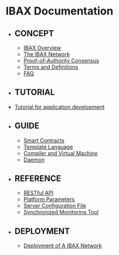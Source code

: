 # IBAX Documentation


- ## CONCEPT
  
  - [IBAX Overview](1concepts/about-the-platform.md)
  - [The IBAX Network](1concepts/blockchain-layers.md)
  - [Proof-of-Authority Consensus](1concepts/consensus.md)
  - [Terms and Definitions](1concepts/thesaurus.md)
  - [FAQ](1concepts/faq.md)
  
- ## TUTORIAL
  
- [Tutorial for application development](2tutorials/app_tutorial.md)
  
- ## GUIDE
  
  - [Smart Contracts](3topics/script.md)
  - [Template Language](3topics/templates2.md)
  - [Compiler and Virtual Machine](3topics/vm.md)
  - [Daemon](3topics/daemons.md)
  
- ## REFERENCE
  
  - [RESTful API](4reference/api2.md)
  - [Platform Parameters](4reference/platform-parameters.md)
  - [Server Configuration File](4reference/backend-config.md)
  - [Synchronized Monitoring Tool](4reference/desync_monitor.md)
  
- ## DEPLOYMENT
  
  - [Deployment of A IBAX Network](5howtos/deployment.md)
